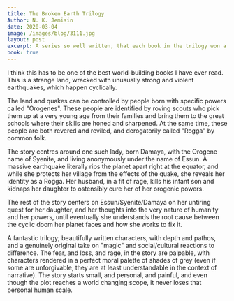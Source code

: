 ```yaml
---
title: The Broken Earth Trilogy
Author: N. K. Jemisin
date: 2020-03-04
image: /images/blog/3111.jpg
layout: post
excerpt: A series so well written, that each book in the trilogy won a Hugo award. The final book also won the Nebula award.
book: true
---
```


I think this has to be one of the best world-building books I have ever read. This is a strange land, wracked with unusually strong and violent earthquakes, which happen cyclically.

The land and quakes can be controlled by people born with specific powers called "Orogenes". These people are identified by roving scouts who pick them up at a very young age from their families and bring them to the great schools where their skills are honed and sharpened. At the same time, these people are both revered and reviled, and derogatorily called "Rogga" by common folk.

The story centres around one such lady, born Damaya, with the Orogene name of Syenite, and living anonymously under the name of Essun. A massive earthquake literally rips the planet apart right at the equator, and while she protects her village from the effects of the quake, she reveals her identity as a Rogga. Her husband, in a fit of rage, kills his infant son and kidnaps her daughter to ostensibly cure her of her orogenic powers.

The rest of the story centers on Essun/Syenite/Damaya on her untiring quest for her daughter, and her thoughts into the very nature of humanity and her powers, until eventually she understands the root cause between the cyclic doom her planet faces and how she works to fix it.

A fantastic trilogy; beautifully written characters, with depth and pathos, and a genuinely original take on "magic" and social/cultural reactions to difference. The fear, and loss, and rage, in the story are palpable, with characters rendered in a perfect moral palette of shades of grey (even if some are unforgivable, they are at least understandable in the context of narrative). The story starts small, and personal, and painful, and even though the plot reaches a world changing scope, it never loses that personal human scale.

